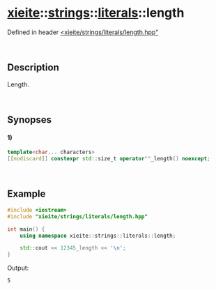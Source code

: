 # [xieite](../../../../xieite.md)\:\:[strings](../../../../strings.md)\:\:[literals](../../literals.md)\:\:length
Defined in header [<xieite/strings/literals/length.hpp"](../../../../../include/xieite/strings/literals/length.hpp)

&nbsp;

## Description
Length.

&nbsp;

## Synopses
#### 1)
```cpp
template<char... characters>
[[nodiscard]] constexpr std::size_t operator""_length() noexcept;
```

&nbsp;

## Example
```cpp
#include <iostream>
#include "xieite/strings/literals/length.hpp"

int main() {
    using namespace xieite::strings::literals::length;

    std::cout << 12345_length << '\n';
}
```
Output:
```
5
```
